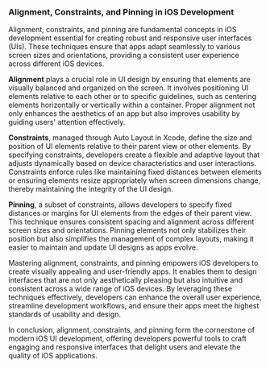 ### Alignment, Constraints, and Pinning in iOS Development

Alignment, constraints, and pinning are fundamental concepts in iOS development essential for creating robust and responsive user interfaces (UIs). These techniques ensure that apps adapt seamlessly to various screen sizes and orientations, providing a consistent user experience across different iOS devices.

**Alignment** plays a crucial role in UI design by ensuring that elements are visually balanced and organized on the screen. It involves positioning UI elements relative to each other or to specific guidelines, such as centering elements horizontally or vertically within a container. Proper alignment not only enhances the aesthetics of an app but also improves usability by guiding users' attention effectively.

**Constraints**, managed through Auto Layout in Xcode, define the size and position of UI elements relative to their parent view or other elements. By specifying constraints, developers create a flexible and adaptive layout that adjusts dynamically based on device characteristics and user interactions. Constraints enforce rules like maintaining fixed distances between elements or ensuring elements resize appropriately when screen dimensions change, thereby maintaining the integrity of the UI design.

**Pinning**, a subset of constraints, allows developers to specify fixed distances or margins for UI elements from the edges of their parent view. This technique ensures consistent spacing and alignment across different screen sizes and orientations. Pinning elements not only stabilizes their position but also simplifies the management of complex layouts, making it easier to maintain and update UI designs as apps evolve.

Mastering alignment, constraints, and pinning empowers iOS developers to create visually appealing and user-friendly apps. It enables them to design interfaces that are not only aesthetically pleasing but also intuitive and consistent across a wide range of iOS devices. By leveraging these techniques effectively, developers can enhance the overall user experience, streamline development workflows, and ensure their apps meet the highest standards of usability and design.

In conclusion, alignment, constraints, and pinning form the cornerstone of modern iOS UI development, offering developers powerful tools to craft engaging and responsive interfaces that delight users and elevate the quality of iOS applications.
